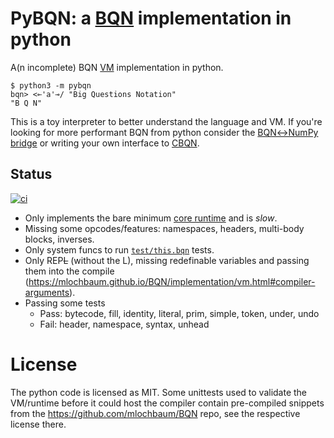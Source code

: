 # PyBQN: a [BQN](https://mlochbaum.github.io/BQN/) implementation in python
A(n incomplete) BQN [VM](https://mlochbaum.github.io/BQN/implementation/vm.html) implementation in python.

    $ python3 -m pybqn
    bqn> <⟜'a'⊸/ "Big Questions Notation"
    "B Q N"

This is a toy interpreter to better understand the language and VM. If you're looking for more performant BQN from python consider the [BQN↔NumPy bridge](https://github.com/vmchale/pybqn) or writing your own interface to [CBQN](https://github.com/dzaima/CBQN).

## Status 
[![ci](https://github.com/robbertvanginkel/pyBQN/actions/workflows/ci.yaml/badge.svg)](https://github.com/robbertvanginkel/pyBQN/actions/workflows/ci.yaml)

- Only implements the bare minimum [core runtime](https://github.com/mlochbaum/BQN) and is _slow_.
- Missing some opcodes/features: namespaces, headers, multi-body blocks, inverses.
- Only system funcs to run [`test/this.bqn`](https://github.com/mlochbaum/BQN/tree/master/test) tests.
- Only REP~~L~~ (without the L), missing redefinable variables and passing them into the compile (https://mlochbaum.github.io/BQN/implementation/vm.html#compiler-arguments).
- Passing some tests
  - Pass: bytecode, fill, identity, literal, prim, simple, token, under, undo
  - Fail: header, namespace, syntax, unhead

# License
The python code is licensed as MIT. Some unittests used to validate the VM/runtime before it could host the compiler contain pre-compiled snippets from the https://github.com/mlochbaum/BQN repo, see the respective license there.
